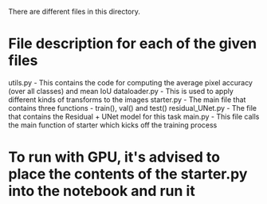 There are different files in this directory.

# File description for each of the given files
utils.py - This contains the code for computing the average pixel accuracy (over all classes) and mean IoU
dataloader.py - This is used to apply different kinds of transforms to the images
starter.py - The main file that contains three functions - train(), val() and test()
residual_UNet.py - The file that contains the Residual + UNet model for this task
main.py - This file calls the main function of starter which kicks off the training process

# To run with GPU, it's advised to place the contents of the starter.py into the notebook and run it


